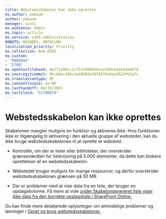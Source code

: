 ```yaml
---
title: Webstedsskabelon kan ikke oprettes
ms.author: pebaum
author: pebaum
manager: scotv
ms.audience: Admin
ms.topic: article
ms.service: o365-administration
ROBOTS: NOINDEX, NOFOLLOW
localization_priority: Priority
ms.collection: Adm_O365
ms.custom:
- "9000094"
- "5708"
ms.openlocfilehash: 0e371289cc1cf531909058ce2189cb3a5436d6fd
ms.sourcegitcommit: 8bc60ec34bc1e40685e3976576e04a2623f63a7c
ms.translationtype: MT
ms.contentlocale: da-DK
ms.lasthandoff: 04/15/2021
ms.locfileid: "51786879"
---
```

# <a name="site-template-cannot-be-created"></a>Webstedsskabelon kan ikke oprettes

Skabelonen mangler muligvis en funktion og aktiveres ikke. Hvis funktionen ikke er tilgængelig til aktivering i den aktuelle gruppe af websteder, kan du ikke bruge webstedsskabelonen til at oprette et websted.

- Kontrollér, om der er lister [](https://support.office.com/article/Manage-large-lists-and-libraries-in-SharePoint-B8588DAE-9387-48C2-9248-C24122F07C59) eller biblioteker, der overskrider grænseværdien for listevisning på 5.000 elementer, da dette kan blokere oprettelsen af en webstedsskabelon.

- Webstedet bruger muligvis for mange ressourcer, og derfor overskrider webstedsskabelonen grænsen på 50 MB.

- Der er problemer med at vise data fra en liste, der bruger en opslagskolonne. Få mere at vide [under Skabelongenereret liste viser ikke data fra den korrekte opslagsliste i SharePoint Online.](https://docs.microsoft.com/sharepoint/support/lists-and-libraries/template-generated-list-incorrect-data)

Du kan finde mere detaljerede oplysninger om almindelige problemer og løsninger i [Opret og brug webstedsskabeloner.](https://support.office.com/article/Create-and-use-site-templates-60371B0F-00E0-4C49-A844-34759EBDD989)
